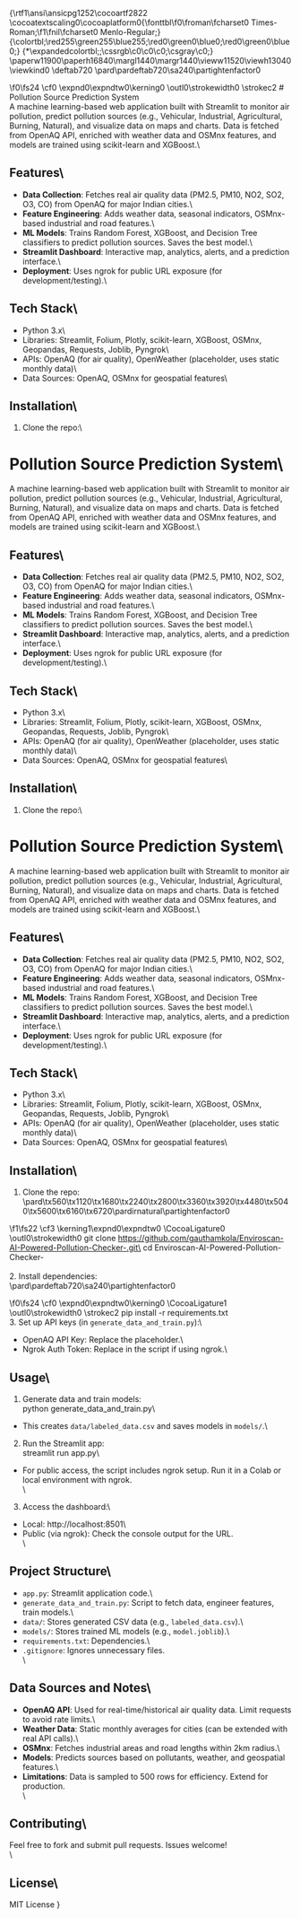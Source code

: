 {\rtf1\ansi\ansicpg1252\cocoartf2822
\cocoatextscaling0\cocoaplatform0{\fonttbl\f0\froman\fcharset0 Times-Roman;\f1\fnil\fcharset0 Menlo-Regular;}
{\colortbl;\red255\green255\blue255;\red0\green0\blue0;\red0\green0\blue0;}
{\*\expandedcolortbl;;\cssrgb\c0\c0\c0;\csgray\c0;}
\paperw11900\paperh16840\margl1440\margr1440\vieww11520\viewh13040\viewkind0
\deftab720
\pard\pardeftab720\sa240\partightenfactor0

\f0\fs24 \cf0 \expnd0\expndtw0\kerning0
\outl0\strokewidth0 \strokec2 # Pollution Source Prediction System\
A machine learning-based web application built with Streamlit to monitor air pollution, predict pollution sources (e.g., Vehicular, Industrial, Agricultural, Burning, Natural), and visualize data on maps and charts. Data is fetched from OpenAQ API, enriched with weather data and OSMnx features, and models are trained using scikit-learn and XGBoost.\
## Features\
- **Data Collection**: Fetches real air quality data (PM2.5, PM10, NO2, SO2, O3, CO) from OpenAQ for major Indian cities.\
- **Feature Engineering**: Adds weather data, seasonal indicators, OSMnx-based industrial and road features.\
- **ML Models**: Trains Random Forest, XGBoost, and Decision Tree classifiers to predict pollution sources. Saves the best model.\
- **Streamlit Dashboard**: Interactive map, analytics, alerts, and a prediction interface.\
- **Deployment**: Uses ngrok for public URL exposure (for development/testing).\
## Tech Stack\
- Python 3.x\
- Libraries: Streamlit, Folium, Plotly, scikit-learn, XGBoost, OSMnx, Geopandas, Requests, Joblib, Pyngrok\
- APIs: OpenAQ (for air quality), OpenWeather (placeholder, uses static monthly data)\
- Data Sources: OpenAQ, OSMnx for geospatial features\
## Installation\
1. Clone the repo:\
# Pollution Source Prediction System\
A machine learning-based web application built with Streamlit to monitor air pollution, predict pollution sources (e.g., Vehicular, Industrial, Agricultural, Burning, Natural), and visualize data on maps and charts. Data is fetched from OpenAQ API, enriched with weather data and OSMnx features, and models are trained using scikit-learn and XGBoost.\
## Features\
- **Data Collection**: Fetches real air quality data (PM2.5, PM10, NO2, SO2, O3, CO) from OpenAQ for major Indian cities.\
- **Feature Engineering**: Adds weather data, seasonal indicators, OSMnx-based industrial and road features.\
- **ML Models**: Trains Random Forest, XGBoost, and Decision Tree classifiers to predict pollution sources. Saves the best model.\
- **Streamlit Dashboard**: Interactive map, analytics, alerts, and a prediction interface.\
- **Deployment**: Uses ngrok for public URL exposure (for development/testing).\
## Tech Stack\
- Python 3.x\
- Libraries: Streamlit, Folium, Plotly, scikit-learn, XGBoost, OSMnx, Geopandas, Requests, Joblib, Pyngrok\
- APIs: OpenAQ (for air quality), OpenWeather (placeholder, uses static monthly data)\
- Data Sources: OpenAQ, OSMnx for geospatial features\
## Installation\
1. Clone the repo:\
# Pollution Source Prediction System\
A machine learning-based web application built with Streamlit to monitor air pollution, predict pollution sources (e.g., Vehicular, Industrial, Agricultural, Burning, Natural), and visualize data on maps and charts. Data is fetched from OpenAQ API, enriched with weather data and OSMnx features, and models are trained using scikit-learn and XGBoost.\
## Features\
- **Data Collection**: Fetches real air quality data (PM2.5, PM10, NO2, SO2, O3, CO) from OpenAQ for major Indian cities.\
- **Feature Engineering**: Adds weather data, seasonal indicators, OSMnx-based industrial and road features.\
- **ML Models**: Trains Random Forest, XGBoost, and Decision Tree classifiers to predict pollution sources. Saves the best model.\
- **Streamlit Dashboard**: Interactive map, analytics, alerts, and a prediction interface.\
- **Deployment**: Uses ngrok for public URL exposure (for development/testing).\
## Tech Stack\
- Python 3.x\
- Libraries: Streamlit, Folium, Plotly, scikit-learn, XGBoost, OSMnx, Geopandas, Requests, Joblib, Pyngrok\
- APIs: OpenAQ (for air quality), OpenWeather (placeholder, uses static monthly data)\
- Data Sources: OpenAQ, OSMnx for geospatial features\
## Installation\
1. Clone the repo:\
\pard\tx560\tx1120\tx1680\tx2240\tx2800\tx3360\tx3920\tx4480\tx5040\tx5600\tx6160\tx6720\pardirnatural\partightenfactor0

\f1\fs22 \cf3 \kerning1\expnd0\expndtw0 \CocoaLigature0 \outl0\strokewidth0 git clone https://github.com/gauthamkola/Enviroscan-AI-Powered-Pollution-Checker-.git\
cd Enviroscan-AI-Powered-Pollution-Checker-\
\
2. Install dependencies:\
\pard\pardeftab720\sa240\partightenfactor0

\f0\fs24 \cf0 \expnd0\expndtw0\kerning0
\CocoaLigature1 \outl0\strokewidth0 \strokec2 pip install -r requirements.txt\
3. Set up API keys (in `generate_data_and_train.py`):\
- OpenAQ API Key: Replace the placeholder.\
- Ngrok Auth Token: Replace in the script if using ngrok.\
## Usage\
1. Generate data and train models:\
python generate_data_and_train.py\
- This creates `data/labeled_data.csv` and saves models in `models/`.\
2. Run the Streamlit app:\
streamlit run app.py\
- For public access, the script includes ngrok setup. Run it in a Colab or local environment with ngrok.\
\
3. Access the dashboard:\
- Local: http://localhost:8501\
- Public (via ngrok): Check the console output for the URL.\
\
## Project Structure\
- `app.py`: Streamlit application code.\
- `generate_data_and_train.py`: Script to fetch data, engineer features, train models.\
- `data/`: Stores generated CSV data (e.g., `labeled_data.csv`).\
- `models/`: Stores trained ML models (e.g., `model.joblib`).\
- `requirements.txt`: Dependencies.\
- `.gitignore`: Ignores unnecessary files.\
\
## Data Sources and Notes\
- **OpenAQ API**: Used for real-time/historical air quality data. Limit requests to avoid rate limits.\
- **Weather Data**: Static monthly averages for cities (can be extended with real API calls).\
- **OSMnx**: Fetches industrial areas and road lengths within 2km radius.\
- **Models**: Predicts sources based on pollutants, weather, and geospatial features.\
- **Limitations**: Data is sampled to 500 rows for efficiency. Extend for production.\
\
## Contributing\
Feel free to fork and submit pull requests. Issues welcome!\
\
## License\
MIT License }
